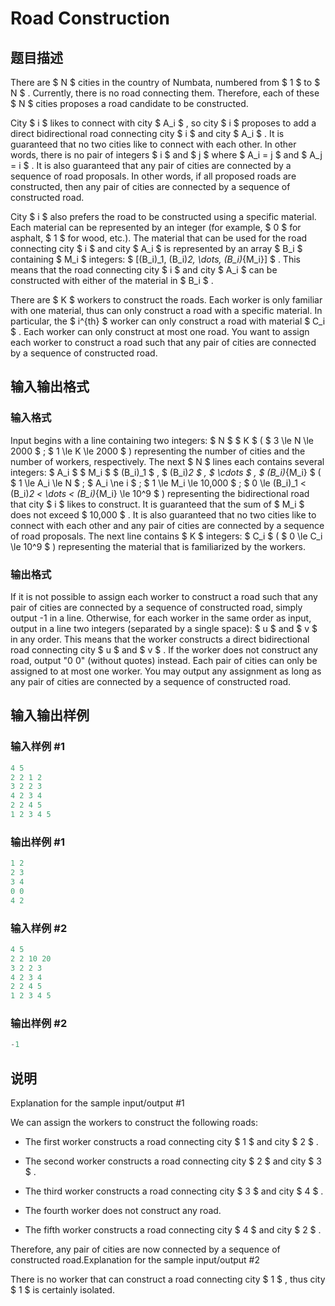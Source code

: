 # Road Construction

## 题目描述

There are $ N $ cities in the country of Numbata, numbered from $ 1 $ to $ N $ . Currently, there is no road connecting them. Therefore, each of these $ N $ cities proposes a road candidate to be constructed.

City $ i $ likes to connect with city $ A_i $ , so city $ i $ proposes to add a direct bidirectional road connecting city $ i $ and city $ A_i $ . It is guaranteed that no two cities like to connect with each other. In other words, there is no pair of integers $ i $ and $ j $ where $ A_i = j $ and $ A_j = i $ . It is also guaranteed that any pair of cities are connected by a sequence of road proposals. In other words, if all proposed roads are constructed, then any pair of cities are connected by a sequence of constructed road.

City $ i $ also prefers the road to be constructed using a specific material. Each material can be represented by an integer (for example, $ 0 $ for asphalt, $ 1 $ for wood, etc.). The material that can be used for the road connecting city $ i $ and city $ A_i $ is represented by an array $ B_i $ containing $ M_i $ integers: $ [(B_i)_1, (B_i)_2, \dots, (B_i)_{M_i}] $ . This means that the road connecting city $ i $ and city $ A_i $ can be constructed with either of the material in $ B_i $ .

There are $ K $ workers to construct the roads. Each worker is only familiar with one material, thus can only construct a road with a specific material. In particular, the $ i^{th} $ worker can only construct a road with material $ C_i $ . Each worker can only construct at most one road. You want to assign each worker to construct a road such that any pair of cities are connected by a sequence of constructed road.

## 输入输出格式

### 输入格式

Input begins with a line containing two integers: $ N $ $ K $ ( $ 3 \le N \le 2000 $ ; $ 1 \le K \le 2000 $ ) representing the number of cities and the number of workers, respectively. The next $ N $ lines each contains several integers: $ A_i $ $ M_i $ $ (B_i)_1 $ , $ (B_i)_2 $ , $ \cdots $ , $ (B_i)_{M_i} $ ( $ 1 \le A_i \le N $ ; $ A_i \ne i $ ; $ 1 \le M_i \le 10\,000 $ ; $ 0 \le (B_i)_1 < (B_i)_2 < \dots < (B_i)_{M_i} \le 10^9 $ ) representing the bidirectional road that city $ i $ likes to construct. It is guaranteed that the sum of $ M_i $ does not exceed $ 10\,000 $ . It is also guaranteed that no two cities like to connect with each other and any pair of cities are connected by a sequence of road proposals. The next line contains $ K $ integers: $ C_i $ ( $ 0 \le C_i \le 10^9 $ ) representing the material that is familiarized by the workers.

### 输出格式

If it is not possible to assign each worker to construct a road such that any pair of cities are connected by a sequence of constructed road, simply output -1 in a line. Otherwise, for each worker in the same order as input, output in a line two integers (separated by a single space): $ u $ and $ v $ in any order. This means that the worker constructs a direct bidirectional road connecting city $ u $ and $ v $ . If the worker does not construct any road, output "0 0" (without quotes) instead. Each pair of cities can only be assigned to at most one worker. You may output any assignment as long as any pair of cities are connected by a sequence of constructed road.

## 输入输出样例

### 输入样例 #1

```cpp
4 5
2 2 1 2
3 2 2 3
4 2 3 4
2 2 4 5
1 2 3 4 5

```
### 输出样例 #1

```cpp
1 2
2 3
3 4
0 0
4 2

```
### 输入样例 #2

```cpp
4 5
2 2 10 20
3 2 2 3
4 2 3 4
2 2 4 5
1 2 3 4 5

```
### 输出样例 #2

```cpp
-1

```
## 说明

Explanation for the sample input/output #1

We can assign the workers to construct the following roads:

- The first worker constructs a road connecting city $ 1 $ and city $ 2 $ .

- The second worker constructs a road connecting city $ 2 $ and city $ 3 $ .

- The third worker constructs a road connecting city $ 3 $ and city $ 4 $ .

- The fourth worker does not construct any road.

- The fifth worker constructs a road connecting city $ 4 $ and city $ 2 $ .

Therefore, any pair of cities are now connected by a sequence of constructed road.Explanation for the sample input/output #2

There is no worker that can construct a road connecting city $ 1 $ , thus city $ 1 $ is certainly isolated.


